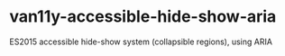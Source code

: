 # van11y-accessible-hide-show-aria
ES2015 accessible hide-show system (collapsible regions), using ARIA
